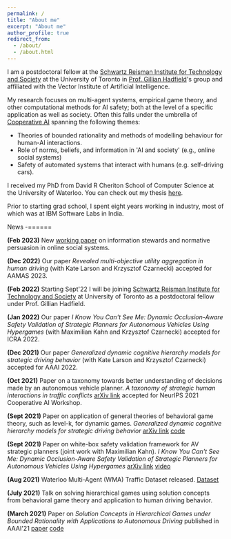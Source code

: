 ```yaml
---
permalink: /
title: "About me"
excerpt: "About me"
author_profile: true
redirect_from: 
  - /about/
  - /about.html
---
```


I am a postdoctoral fellow at the [Schwartz Reisman Institute for Technology and Society](https://srinstitute.utoronto.ca
) at the University of Toronto in [Prof. Gillian Hadfield](https://vectorinstitute.ai/team/gillian-hadfield/)'s group and affiliated with the Vector Institute of Artificial Intelligence.

My research focuses on multi-agent systems, empirical game theory, and other computational methods for AI safety; both at the level of a specific application as well as society. Often this falls under the umbrella of [Cooperative AI](https://arxiv.org/pdf/2012.08630.pdf?utm_medium=referral&utm_source=idealist) spanning the following themes:

- Theories of bounded rationality and methods of modelling behaviour for human-AI interactions.
- Role of norms, beliefs, and information in 'AI and society' (e.g., online social systems)
- Safety of automated systems that interact with humans (e.g. self-driving cars).

I received my PhD from David R Cheriton School of Computer Science at the University of Waterloo.  You can check out my thesis [here](https://uwspace.uwaterloo.ca/handle/10012/18751). 

Prior to starting grad school, I spent eight years working in industry, most of which was at IBM Software Labs in India.

News
-======

**(Feb 2023)** New [working paper](https://www.dropbox.com/s/zgf2hyizmgyfum8/Normative_information_design_for_online_social_systems_2.pdf?dl=0) on information stewards and normative persuasion in online social systems.

**(Dec 2022)** Our paper *Revealed multi-objective utility aggregation in human driving* (with Kate Larson and Krzysztof Czarnecki) accepted for AAMAS 2023.

**(Feb 2022)** Starting Sept'22 I will be joining [Schwartz Reisman Institute for Technology and Society](https://srinstitute.utoronto.ca
) at University of Toronto as a postdoctoral fellow under Prof. Gillian Hadfield.

**(Jan 2022)** Our paper *I  Know You Can't See Me: Dynamic Occlusion-Aware Safety Validation of  Strategic Planners for Autonomous Vehicles Using Hypergames* (with Maximilian Kahn and Krzysztof Czarnecki) accepted for ICRA 2022.

**(Dec 2021)** Our paper *Generalized dynamic cognitive hierarchy models for strategic driving behavior* (with Kate Larson and Krzysztof Czarnecki) accepted for AAAI 2022.

**(Oct 2021)** Paper on a taxonomy towards better understanding of decisions made by an autonomous vehicle planner. *A taxonomy of strategic human interactions in traffic conflicts* [arXiv link](https://arxiv.org/pdf/2109.13367) accepted for NeurIPS 2021 Cooperative AI Workshop.

**(Sept 2021)** Paper on application of general theories of behavioral game theory, such as level-k,   for dynamic games. *Generalized dynamic cognitive hierarchy models for strategic driving behavior* [arXiv link](https://arxiv.org/pdf/2109.09861) [code](https://git.uwaterloo.ca/a9sarkar/repeated_driving_games)

**(Sept 2021)** Paper on white-box safety validation framework for AV strategic planners (joint work with Maximilian Kahn). *I  Know You Can't See Me: Dynamic Occlusion-Aware Safety Validation of  Strategic Planners for Autonomous Vehicles Using Hypergames*  [arXiv link](https://arxiv.org/pdf/2109.09807) [video](https://youtu.be/-crio3rA_IU)

**(Aug 2021)** Waterloo Multi-Agent (WMA) Traffic Dataset released.  [Dataset](http://wiselab.uwaterloo.ca/waterloo-multi-agent-traffic-dataset/)

**(July 2021)** Talk on solving hierarchical games using solution concepts from behavioral game theory and application to human driving behavior.

**(March 2021)** Paper on *Solution Concepts in Hierarchical Games under Bounded Rationality with Applications to Autonomous Driving* published in AAAI'21 [paper](https://ojs.aaai.org/index.php/AAAI/article/view/16715) [code](https://git.uwaterloo.ca/a9sarkar/traffic_behavior_modeling)

